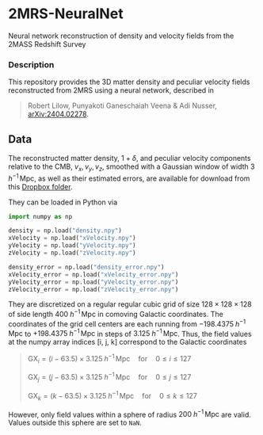 # 2MRS-NeuralNet

Neural network reconstruction of density and velocity fields from the 2MASS Redshift Survey

### Description

This repository provides the 3D matter density and peculiar velocity fields reconstructed from 2MRS using a neural network, described in

> Robert Lilow, Punyakoti Ganeschaiah Veena & Adi Nusser, [arXiv:2404.02278](https://arxiv.org/abs/2404.02278).

## Data

The reconstructed matter density, $`1+\delta`$, and peculiar velocity components relative to the CMB, $`v_x, v_y, v_z`$, smoothed with a Gaussian window of width $`3 \; h^{-1} \, \mathrm{Mpc}`$, as well as their estimated errors, are available for download from this [Dropbox folder](https://www.dropbox.com/scl/fo/wb8iyg113hyin4ni7srkg/h?rlkey=5k0vcyhgi9vbtrkpwl206d6u6&dl=0).

They can be loaded in Python via

```python
import numpy as np

density = np.load("density.npy")
xVelocity = np.load("xVelocity.npy")
yVelocity = np.load("yVelocity.npy")
zVelocity = np.load("zVelocity.npy")

density_error = np.load("density_error.npy")
xVelocity_error = np.load("xVelocity_error.npy")
yVelocity_error = np.load("yVelocity_error.npy")
zVelocity_error = np.load("zVelocity_error.npy")
```

They are discretized on a regular regular cubic grid of size $`128\times128\times128`$ of side length $`400 \; h^{-1} \, \mathrm{Mpc}`$ in comoving Galactic coordinates.
The coordinates of the grid cell centers are each running from $`-198.4375 \; h^{-1} \, \mathrm{Mpc}`$ to $`+198.4375 \; h^{-1} \, \mathrm{Mpc}`$ in steps of $`3.125 \; h^{-1} \, \mathrm{Mpc}`$.
Thus, the field values at the numpy array indices [i, j, k] correspond to the Galactic coordinates

> $`\mathrm{GX}_i = (i - 63.5) \times 3.125 \; h^{-1} \, \mathrm{Mpc} \quad  \mathrm{for} \quad 0 \leq i \leq 127`$
> 
> $`\mathrm{GX}_j = (j - 63.5) \times 3.125 \; h^{-1} \, \mathrm{Mpc} \quad  \mathrm{for} \quad 0 \leq j \leq 127`$
> 
> $`\mathrm{GX}_k = (k - 63.5) \times 3.125 \; h^{-1} \, \mathrm{Mpc} \quad  \mathrm{for} \quad 0 \leq k \leq 127`$

However, only field values within a sphere of radius $`200 \; h^{-1} \, \mathrm{Mpc}`$ are valid. Values outside this sphere are set to `NaN`.
